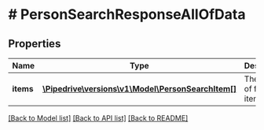 # # PersonSearchResponseAllOfData

## Properties

Name | Type | Description | Notes
------------ | ------------- | ------------- | -------------
**items** | [**\Pipedrive\versions\v1\Model\PersonSearchItem[]**](PersonSearchItem.md) | The array of found items | [optional]

[[Back to Model list]](../README.md#documentation-for-models) [[Back to API list]](../README.md#documentation-for-api-endpoints) [[Back to README]](../README.md)
